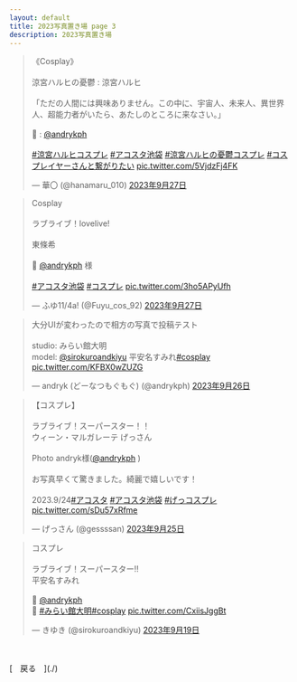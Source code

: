 ```yaml
---
layout: default
title: 2023写真置き場 page 3
description: 2023写真置き場
---
```


<script async src="https://platform.twitter.com/widgets.js" charset="utf-8"></script>

<blockquote class="twitter-tweet" data-lang="ja" data-dnt="true" data-theme="dark"><p lang="ja" dir="ltr">《Cosplay》<br><br>涼宮ハルヒの憂鬱 : 涼宮ハルヒ<br><br>「ただの人間には興味ありません。この中に、宇宙人、未来人、異世界人、超能力者がいたら、あたしのところに来なさい。」<br><br>📸 : <a href="https://twitter.com/andrykph?ref_src=twsrc%5Etfw">@andrykph</a> <br><br> <a href="https://twitter.com/hashtag/%E6%B6%BC%E5%AE%AE%E3%83%8F%E3%83%AB%E3%83%92%E3%82%B3%E3%82%B9%E3%83%97%E3%83%AC?src=hash&amp;ref_src=twsrc%5Etfw">#涼宮ハルヒコスプレ</a> <a href="https://twitter.com/hashtag/%E3%82%A2%E3%82%B3%E3%82%B9%E3%82%BF%E6%B1%A0%E8%A2%8B?src=hash&amp;ref_src=twsrc%5Etfw">#アコスタ池袋</a> <a href="https://twitter.com/hashtag/%E6%B6%BC%E5%AE%AE%E3%83%8F%E3%83%AB%E3%83%92%E3%81%AE%E6%86%82%E9%AC%B1%E3%82%B3%E3%82%B9%E3%83%97%E3%83%AC?src=hash&amp;ref_src=twsrc%5Etfw">#涼宮ハルヒの憂鬱コスプレ</a> <a href="https://twitter.com/hashtag/%E3%82%B3%E3%82%B9%E3%83%97%E3%83%AC%E3%82%A4%E3%83%A4%E3%83%BC%E3%81%95%E3%82%93%E3%81%A8%E7%B9%8B%E3%81%8C%E3%82%8A%E3%81%9F%E3%81%84?src=hash&amp;ref_src=twsrc%5Etfw">#コスプレイヤーさんと繋がりたい</a> <a href="https://t.co/5VjdzFj4FK">pic.twitter.com/5VjdzFj4FK</a></p>&mdash; 華〇 (@hanamaru_010) <a href="https://twitter.com/hanamaru_010/status/1707008595865600433?ref_src=twsrc%5Etfw">2023年9月27日</a></blockquote>

<blockquote class="twitter-tweet" data-lang="ja" data-dnt="true" data-theme="dark"><p lang="ja" dir="ltr">Cosplay<br><br>ラブライブ！lovelive!<br><br>東條希 <br><br>📸 <a href="https://twitter.com/andrykph?ref_src=twsrc%5Etfw">@andrykph</a> 様<br><br> <a href="https://twitter.com/hashtag/%E3%82%A2%E3%82%B3%E3%82%B9%E3%82%BF%E6%B1%A0%E8%A2%8B?src=hash&amp;ref_src=twsrc%5Etfw">#アコスタ池袋</a> <a href="https://twitter.com/hashtag/%E3%82%B3%E3%82%B9%E3%83%97%E3%83%AC?src=hash&amp;ref_src=twsrc%5Etfw">#コスプレ</a> <a href="https://t.co/3ho5APyUfh">pic.twitter.com/3ho5APyUfh</a></p>&mdash; ふゆ11/4a! (@Fuyu_cos_92) <a href="https://twitter.com/Fuyu_cos_92/status/1706897825605533817?ref_src=twsrc%5Etfw">2023年9月27日</a></blockquote>

<blockquote class="twitter-tweet" data-lang="ja" data-dnt="true" data-theme="dark"><p lang="ja" dir="ltr">大分UIが変わったので相方の写真で投稿テスト<br><br>studio: みらい館大明<br>model: <a href="https://twitter.com/sirokuroandkiyu?ref_src=twsrc%5Etfw">@sirokuroandkiyu</a> 平安名すみれ<a href="https://twitter.com/hashtag/cosplay?src=hash&amp;ref_src=twsrc%5Etfw">#cosplay</a> <a href="https://t.co/KFBX0wZUZG">pic.twitter.com/KFBX0wZUZG</a></p>&mdash; andryk (どーなつもぐもぐ) (@andrykph) <a href="https://twitter.com/andrykph/status/1706599963961245849?ref_src=twsrc%5Etfw">2023年9月26日</a></blockquote>

<blockquote class="twitter-tweet" data-lang="ja" data-dnt="true" data-theme="dark"><p lang="ja" dir="ltr">【コスプレ】<br><br>ラブライブ！スーパースター！！<br>ウィーン・マルガレーテ げっさん<br><br>Photo andryk様(<a href="https://twitter.com/andrykph?ref_src=twsrc%5Etfw">@andrykph</a> )<br><br>お写真早くて驚きました。綺麗で嬉しいです！<br><br>2023.9/24<a href="https://twitter.com/hashtag/%E3%82%A2%E3%82%B3%E3%82%B9%E3%82%BF?src=hash&amp;ref_src=twsrc%5Etfw">#アコスタ</a> <a href="https://twitter.com/hashtag/%E3%82%A2%E3%82%B3%E3%82%B9%E3%82%BF%E6%B1%A0%E8%A2%8B?src=hash&amp;ref_src=twsrc%5Etfw">#アコスタ池袋</a> <a href="https://twitter.com/hashtag/%E3%81%92%E3%81%A3%E3%82%B3%E3%82%B9%E3%83%97%E3%83%AC?src=hash&amp;ref_src=twsrc%5Etfw">#げっコスプレ</a> <a href="https://t.co/sDu57xRfme">pic.twitter.com/sDu57xRfme</a></p>&mdash; げっさん (@gessssan) <a href="https://twitter.com/gessssan/status/1706135369669087325?ref_src=twsrc%5Etfw">2023年9月25日</a></blockquote>

<blockquote class="twitter-tweet" data-lang="ja" data-dnt="true" data-theme="dark"><p lang="ja" dir="ltr">コスプレ<br><br>ラブライブ！スーパースター!!<br>平安名すみれ<br><br>📸 <a href="https://twitter.com/andrykph?ref_src=twsrc%5Etfw">@andrykph</a><br>📍 <a href="https://twitter.com/hashtag/%E3%81%BF%E3%82%89%E3%81%84%E9%A4%A8%E5%A4%A7%E6%98%8E?src=hash&amp;ref_src=twsrc%5Etfw">#みらい館大明</a><a href="https://twitter.com/hashtag/cosplay?src=hash&amp;ref_src=twsrc%5Etfw">#cosplay</a> <a href="https://t.co/CxiisJggBt">pic.twitter.com/CxiisJggBt</a></p>&mdash; きゆき (@sirokuroandkiyu) <a href="https://twitter.com/sirokuroandkiyu/status/1704104430344487403?ref_src=twsrc%5Etfw">2023年9月19日</a></blockquote>

<br>
<br>
[&emsp;戻る&emsp;](./)
